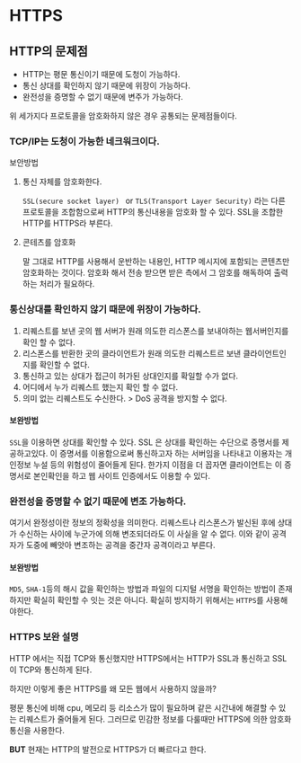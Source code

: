 # HTTPS

## HTTP의 문제점

- HTTP는 평문 통신이기 때문에 도청이 가능하다.
- 통신 상대를 확인하지 않기 때문에 위장이 가능하다.
- 완전성을 증명할 수 없기 때문에 변주가 가능하다.

위 세가지다 프로토콜을 암호화하지 않은 경우 공통되는 문제점들이다.

### TCP/IP는 도청이 가능한 네크워크이다.

보안방법

1. 통신 자체를 암호화한다.

   `SSL(secure socket layer) ` or `TLS(Transport Layer Security)` 라는 다른 프로토콜을 조합함으로써 HTTP의 통신내용을 암호화 할 수 있다. SSL을 조합한 HTTP를 HTTPS라 부른다.

2. 콘테츠를 암호화 

   말 그대로  HTTP를 사용해서 운반하는 내용인, HTTP 메시지에 포함되는 콘텐츠만 암호화하는 것이다. 암호화 해서 전송 받으면 받은 측에서 그 암호를 해독하여 출력하는 처리가 필요하다.

### 통신상대를 확인하지 않기 때문에 위장이 가능하다.

1. 리퀘스트를 보낸 곳의 웹 서버가 원래 의도한 리스폰스를 보내야하는 웹서버인지를 확인 할 수 없다.
2. 리스폰스를 반환한 곳의 클라이언트가 원래 의도한 리퀘스트르 보낸 클라이언트인지를 확인할 수 없다.
3. 통신하고 있는 상대가 접근이 허가된 상대인지를 확일할 수가 없다.
4. 어디에서 누가 리퀘스트 했는지 확인 할 수 없다.
5. 의미 없는 리퀘스트도 수신한다. > DoS 공격을 방지할 수 없다.

#### 보완방법

`SSL`을 이용하면 상대를 확인할 수 있다. SSL 은 상대를 확인하는 수단으로 증명서를 제공하고있다. 이 증명서를 이용함으로써 통신하고자 하는 서버임을 나타내고 이용자는 개인정보 누설 등의 위험성이 줄어들게 된다. 한가지 이점을 더 꼽자면 클라이언트는 이 증명서로 본인확인을 하고 웹 사이트 인증에서도 이용할 수 있다.

### 완전성을 증명할 수 없기 때문에 변조 가능하다.

여기서 완정성이란 정보의 정확성을 의미한다. 리퀘스트나 리스폰스가 발신된 후에 상대가 수신하는 사이에 누군가에 의해 변조되더라도 이 사실을 알 수 없다. 이와 같이 공격자가 도중에 빼앗아 변조하는 공격을 중간자 공격이라고 부른다. 

#### 보완방법

`MD5`, `SHA-1`등의 해시 값을 확인하는 방법과 파일의 디지털 서명을 확인하는 방법이 존재하지만 확실히 확인할 수 잇는 것은 아니다. 확실히 방지하기 위해서는 `HTTPS`를 사용해야한다.

### HTTPS 보완 설명

HTTP 에서는 직접 TCP와 통신했지만 HTTPS에서는 HTTP가 SSL과 통신하고 SSL이 TCP와 통신하게 된다.

하지만 이렇게 좋은 HTTPS를 왜 모든 웹에서 사용하지 않을까?

평문 통신에 비해 cpu, 메모리 등 리소스가 많이 필요하며 같은 시간내에 해결할 수 있는 리퀘스트가 줄어들게 된다. 그러므로 민감한 정보를 다룰때만  HTTPS에 의한 암호화 통신을 사용한다.

**BUT** 현재는 HTTP의 발전으로 HTTPS가 더 빠르다고 한다.

